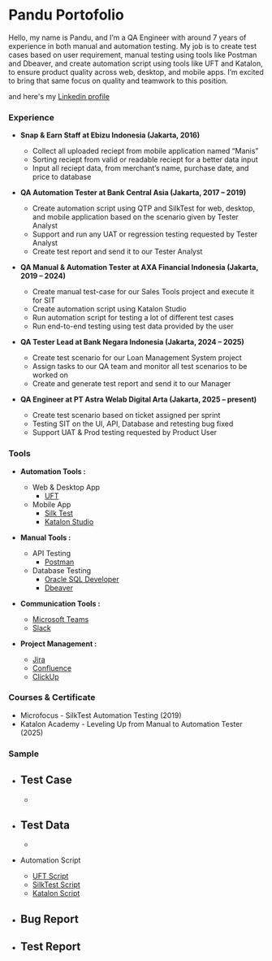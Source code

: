 # Pandu Portofolio

Hello, my name is Pandu, and I’m a QA Engineer with around 7 years of experience in both manual and automation testing. My job is to create test cases based on user requirement, manual testing using tools like Postman and Dbeaver, and create automation script using tools like UFT and Katalon, to ensure product quality across web, desktop, and mobile apps. I’m excited to bring that same focus on quality and teamwork to this position.

and here's my [Linkedin profile](https://www.linkedin.com/in/pandu-prayogo33/)

### Experience 
* **Snap & Earn Staff at Ebizu Indonesia (Jakarta, 2016)**
  - Collect all uploaded reciept from mobile application named “Manis”
  - Sorting reciept from valid or readable reciept for a better data input
  - Input all reciept data, from merchant’s name, purchase date, and price to database

* **QA Automation Tester at Bank Central Asia (Jakarta, 2017 – 2019)**
  - Create automation script using QTP and SilkTest for web, desktop, and mobile application based on the scenario given by Tester Analyst 
  - Support and run any UAT or regression testing requested by Tester Analyst
  - Create test report and send it to our Tester Analyst

* **QA Manual & Automation Tester at AXA Financial Indonesia (Jakarta, 2019 – 2024)**
  - Create manual test-case for our Sales Tools project and execute it for SIT
  - Create automation script using Katalon Studio
  - Run automation script for testing a lot of different test cases
  - Run end-to-end testing using test data provided by the user

* **QA Tester Lead at Bank Negara Indonesia (Jakarta, 2024 – 2025)**
  - Create test scenario for our Loan Management System project
  - Assign tasks to our QA team and monitor all test scenarios to be worked on
  - Create and generate test report and send it to our Manager 

* **QA Engineer at PT Astra Welab Digital Arta (Jakarta, 2025 – present)**
  - Create test scenario based on ticket assigned per sprint
  - Testing SIT on the UI, API, Database and retesting bug fixed
  - Support UAT & Prod testing requested by Product User

### Tools
* **Automation Tools :**
   - Web & Desktop App
       - [UFT](https://www.microfocus.com/documentation/silk-central/200/en/silkcentral-help-en/GUID-531809BA-688F-41D5-BDB2-FCE786A284CE.html)
   - Mobile App
       - [Silk Test](https://www.microfocus.com/documentation/silk-test/210/en/silktestworkbench-help-en/GUID-EE134FC2-4074-4CDA-90A6-FB859CE6158F.html)
       - [Katalon Studio](https://katalon.com/)
 
* **Manual Tools :**
   - API Testing
       - [Postman](https://www.postman.com/)
   - Database Testing
       - [Oracle SQL Developer](https://www.oracle.com/asean/database/sqldeveloper/technologies/download/)
       - [Dbeaver](https://dbeaver.io/)
     
* **Communication Tools :**
   - [Microsoft Teams](https://www.microsoft.com/en-us/microsoft-teams/group-chat-software)
   - [Slack](https://slack.com/)

* **Project Management :**
   - [Jira](https://www.atlassian.com/software/jira)
   - [Confluence](https://www.atlassian.com/software/confluence)
   - [ClickUp](https://clickup.com/)

### Courses & Certificate
* Microfocus - SilkTest Automation Testing (2019)
* Katalon Academy - Leveling Up from Manual to Automation Tester (2025)

### Sample
* Test Case
    -
    -
  
* Test Data
    -
    -

* Automation Script
    - [UFT Script](https://drive.google.com/file/d/1bZMgv_V8GXBPhQrFGf_D4mBkxsvBuPZ2/view?usp=drive_link)
    - [SilkTest Script](https://drive.google.com/file/d/1twqMOmZrwmTkQ4YbORKdufIm5yn13qzm/view?usp=drive_link)
    - [Katalon Script](https://drive.google.com/file/d/1MS6qaOWLyvGnLHofz8-nIxwNZ3xckGWK/view?usp=drive_link)

* Bug Report
    -

* Test Report
    -
